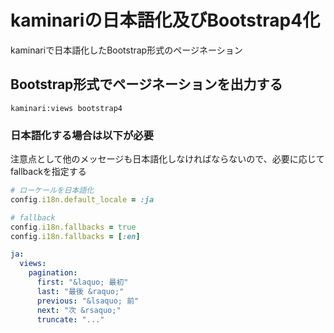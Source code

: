 # kaminariの日本語化及びBootstrap4化
kaminariで日本語化したBootstrap形式のページネーション

## Bootstrap形式でページネーションを出力する
```shell
kaminari:views bootstrap4
```

### 日本語化する場合は以下が必要
注意点として他のメッセージも日本語化しなければならないので、必要に応じてfallbackを指定する
```ruby
# ローケールを日本語化
config.i18n.default_locale = :ja

# fallback
config.i18n.fallbacks = true
config.i18n.fallbacks = [:en]
```

```yaml
ja:
  views:
    pagination:
      first: "&laquo; 最初"
      last: "最後 &raquo;"
      previous: "&lsaquo; 前"
      next: "次 &rsaquo;"
      truncate: "..."
```
